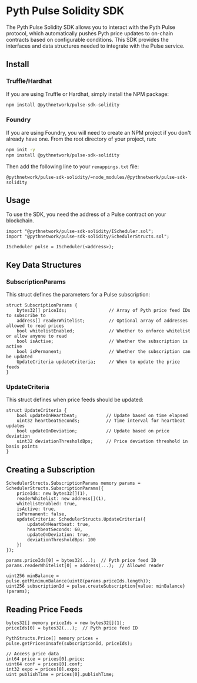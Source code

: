 # Pyth Pulse Solidity SDK

The Pyth Pulse Solidity SDK allows you to interact with the Pyth Pulse protocol, which automatically pushes Pyth price updates to on-chain contracts based on configurable conditions. This SDK provides the interfaces and data structures needed to integrate with the Pulse service.

## Install

### Truffle/Hardhat

If you are using Truffle or Hardhat, simply install the NPM package:

```bash
npm install @pythnetwork/pulse-sdk-solidity
```

### Foundry

If you are using Foundry, you will need to create an NPM project if you don't already have one.
From the root directory of your project, run:

```bash
npm init -y
npm install @pythnetwork/pulse-sdk-solidity
```

Then add the following line to your `remappings.txt` file:

```text
@pythnetwork/pulse-sdk-solidity/=node_modules/@pythnetwork/pulse-sdk-solidity
```

## Usage

To use the SDK, you need the address of a Pulse contract on your blockchain.

```solidity
import "@pythnetwork/pulse-sdk-solidity/IScheduler.sol";
import "@pythnetwork/pulse-sdk-solidity/SchedulerStructs.sol";

IScheduler pulse = IScheduler(<address>);
```

## Key Data Structures

### SubscriptionParams

This struct defines the parameters for a Pulse subscription:

```solidity
struct SubscriptionParams {
    bytes32[] priceIds;                // Array of Pyth price feed IDs to subscribe to
    address[] readerWhitelist;         // Optional array of addresses allowed to read prices
    bool whitelistEnabled;             // Whether to enforce whitelist or allow anyone to read
    bool isActive;                     // Whether the subscription is active
    bool isPermanent;                  // Whether the subscription can be updated
    UpdateCriteria updateCriteria;     // When to update the price feeds
}
```

### UpdateCriteria

This struct defines when price feeds should be updated:

```solidity
struct UpdateCriteria {
    bool updateOnHeartbeat;           // Update based on time elapsed
    uint32 heartbeatSeconds;          // Time interval for heartbeat updates
    bool updateOnDeviation;           // Update based on price deviation
    uint32 deviationThresholdBps;     // Price deviation threshold in basis points
}
```

## Creating a Subscription

```solidity
SchedulerStructs.SubscriptionParams memory params = SchedulerStructs.SubscriptionParams({
    priceIds: new bytes32[](1),
    readerWhitelist: new address[](1),
    whitelistEnabled: true,
    isActive: true,
    isPermanent: false,
    updateCriteria: SchedulerStructs.UpdateCriteria({
        updateOnHeartbeat: true,
        heartbeatSeconds: 60,
        updateOnDeviation: true,
        deviationThresholdBps: 100
    })
});

params.priceIds[0] = bytes32(...);  // Pyth price feed ID
params.readerWhitelist[0] = address(...);  // Allowed reader

uint256 minBalance = pulse.getMinimumBalance(uint8(params.priceIds.length));
uint256 subscriptionId = pulse.createSubscription{value: minBalance}(params);
```

## Reading Price Feeds

```solidity
bytes32[] memory priceIds = new bytes32[](1);
priceIds[0] = bytes32(...);  // Pyth price feed ID

PythStructs.Price[] memory prices = pulse.getPricesUnsafe(subscriptionId, priceIds);

// Access price data
int64 price = prices[0].price;
uint64 conf = prices[0].conf;
int32 expo = prices[0].expo;
uint publishTime = prices[0].publishTime;
```
